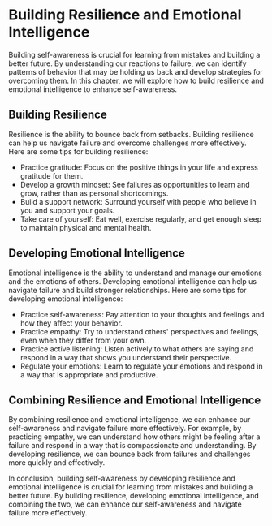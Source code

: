 Building Resilience and Emotional Intelligence
==================================================================================

Building self-awareness is crucial for learning from mistakes and building a better future. By understanding our reactions to failure, we can identify patterns of behavior that may be holding us back and develop strategies for overcoming them. In this chapter, we will explore how to build resilience and emotional intelligence to enhance self-awareness.

Building Resilience
-------------------

Resilience is the ability to bounce back from setbacks. Building resilience can help us navigate failure and overcome challenges more effectively. Here are some tips for building resilience:

* Practice gratitude: Focus on the positive things in your life and express gratitude for them.
* Develop a growth mindset: See failures as opportunities to learn and grow, rather than as personal shortcomings.
* Build a support network: Surround yourself with people who believe in you and support your goals.
* Take care of yourself: Eat well, exercise regularly, and get enough sleep to maintain physical and mental health.

Developing Emotional Intelligence
---------------------------------

Emotional intelligence is the ability to understand and manage our emotions and the emotions of others. Developing emotional intelligence can help us navigate failure and build stronger relationships. Here are some tips for developing emotional intelligence:

* Practice self-awareness: Pay attention to your thoughts and feelings and how they affect your behavior.
* Practice empathy: Try to understand others' perspectives and feelings, even when they differ from your own.
* Practice active listening: Listen actively to what others are saying and respond in a way that shows you understand their perspective.
* Regulate your emotions: Learn to regulate your emotions and respond in a way that is appropriate and productive.

Combining Resilience and Emotional Intelligence
-----------------------------------------------

By combining resilience and emotional intelligence, we can enhance our self-awareness and navigate failure more effectively. For example, by practicing empathy, we can understand how others might be feeling after a failure and respond in a way that is compassionate and understanding. By developing resilience, we can bounce back from failures and challenges more quickly and effectively.

In conclusion, building self-awareness by developing resilience and emotional intelligence is crucial for learning from mistakes and building a better future. By building resilience, developing emotional intelligence, and combining the two, we can enhance our self-awareness and navigate failure more effectively.
